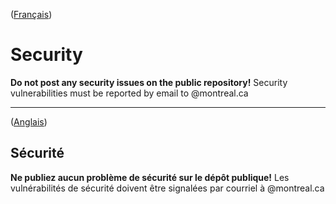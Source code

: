 ([Français](#sécurité))

# Security

**Do not post any security issues on the public repository!** Security vulnerabilities must be reported by email to @montreal.ca

---

([Anglais](#security))

## Sécurité

**Ne publiez aucun problème de sécurité sur le dépôt publique!** Les vulnérabilités de sécurité doivent être signalées par courriel à @montreal.ca
